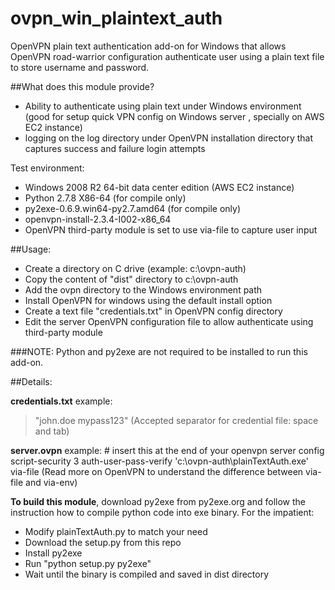 ovpn_win_plaintext_auth
=======================

OpenVPN plain text authentication add-on for Windows that allows OpenVPN road-warrior configuration authenticate user using a plain text file to store username and password.

##What does this module provide?
- Ability to authenticate using plain text under Windows environment (good for setup quick VPN config on Windows server , specially on AWS EC2 instance)
- logging on the log directory under OpenVPN installation directory that captures success and failure login attempts

Test environment:
- Windows 2008 R2 64-bit data center edition (AWS EC2 instance)
- Python 2.7.8 X86-64 (for compile only)
- py2exe-0.6.9.win64-py2.7.amd64 (for compile only)
- openvpn-install-2.3.4-I002-x86_64
- OpenVPN third-party module is set to use via-file to capture user input

##Usage:

- Create a directory on C drive (example: c:\ovpn-auth)
- Copy the content of "dist" directory to c:\ovpn-auth
- Add the ovpn directory to the Windows environment path
- Install OpenVPN for windows using the default install option
- Create a text file "credentials.txt" in OpenVPN config directory
- Edit the server OpenVPN configuration file to allow authenticate using third-party module

###NOTE:
Python and py2exe are not required to be installed to run this add-on.

##Details:

**credentials.txt** example:
>"john.doe mypass123"
(Accepted separator for credential file: space and tab)

**server.ovpn** example:
	# insert this at the end of your openvpn server config
	script-security 3
	auth-user-pass-verify 'c:\\ovpn-auth\\plainTextAuth.exe' via-file
(Read more on OpenVPN to understand the difference between via-file and via-env)

**To build this module**, download py2exe from py2exe.org and follow the instruction how to compile python code into exe binary.
For the impatient:
- Modify plainTextAuth.py to match your need
- Download the setup.py from this repo
- Install py2exe
- Run "python setup.py py2exe"
- Wait until the binary is compiled and saved in dist directory
